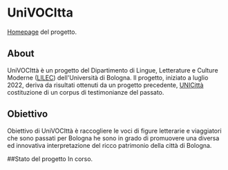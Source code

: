 # UniVOCItta
[Homepage](https://valentinacozzi.github.io/UniVOCItta/) del progetto.

## About
UniVOCIttà è un progetto del Dipartimento di Lingue, Letterature e Culture Moderne ([LILEC](https://lingue.unibo.it/it)) dell'Università di Bologna.
Il progetto, iniziato a luglio 2022, deriva da risultati ottenuti da un progetto precedente, [UNICittà](https://site.unibo.it/unicitta/it) costituzione di un corpus di testimonianze del passato.

## Obiettivo 
Obiettivo di UniVOCIttà è raccogliere le voci di figure letterarie e viaggiatori che sono passati per Bologna he sono in grado di promuovere una diversa ed innovativa  interpretazione del ricco patrimonio della città di Bologna.

##Stato del progetto
In corso.

